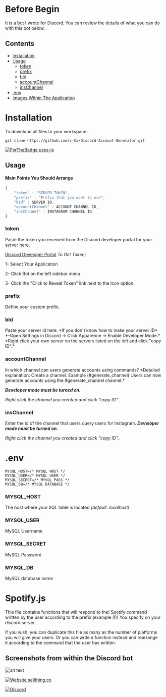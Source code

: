 
# Before Begin
It is a bot I wrote for Discord. You can review the details of what you can do with this bot below.

## Contents

 - [Installation](#installation)
 - [Usage](#usage)
	 - [token](#token)
	 - [prefix](#prefix)
	 - [bId](#bId)
	 - [accountChannel](#accountChannel)
	 - [insChannel](#insChannel)
 - [.env](#env)
 - [Images Within The Application](#screen)

<h1 id="installation">Installation</h1>

To download all files to your workspace;

```gh
git clone https://github.com/v-Cx/Discord-Account-Generator.git
```
[![ForTheBadge uses-js](http://ForTheBadge.com/images/badges/uses-js.svg)](https://sellthing.co)

<h2 id="usage">Usage</h2>

#### Main Points You Should Arrange

```javascript
{
    "token" : "SERVER TOKEN",
    "prefix" : "Prefix that you want to use",
    "bId" : SERVER ID,
    "accountChannel" : ACCOUNT CHANNEL ID,
    "insChannel" : INSTAGRAM CHANNEL ID,
}
```

<h3 id="token">token</h3>
Paste the token you received from the Discord developer portal for your server here.

[Discord Developer Portal](https://discord.com/developers/applications/)
*To Get Token;*

1- Select Your Application

2- Click Bot on the left sidebar menu

3- Click the "Click to Reveal Token" link next to the Icon option.

<h3 id="prefix">prefix</h3>
Define your custom prefix.

<h3 id="bid">bId</h3>
Paste your server id here. 
*If you don't know how to make your server ID*
*-Open Settings in Discord -> Click Apparence -> Enable Developer Mode.*
*Right click your own server on the servers listed on the left and click "copy ID".*

<h3 id="accountChannel">accountChannel</h3>
In which channel can users generate accounts using commands?
*Detailed explanation: Create a channel. Example (#generate_channel) Users can now generate accounts using the #generate_channel channel.*

***Developer mode must be turned on.***

*Right click the channel you created and click "copy ID"..*

<h3 id="insChannel">insChannel</h3>

Enter the id of the channel that users query users for Instagram.
***Developer mode must be turned on.***

*Right click the channel you created and click "copy ID"..*

<h1 id="env">.env</h1>

```env
MYSQL_HOST=/* MYSQL HOST */
MYSQL_USER=/* MYSQL USER */
MYSQL_SECRET=/* MYSQL PASS */
MYSQL_DB=/* MYSQL DATABASE */
```

<h3 id="MYSQL_HOST">MYSQL_HOST</h3>

The host where your SQL table is located *(default: localhost)*

<h3 id="MYSQL_USER">MYSQL_USER</h3>

MySQL Username

<h3 id="MYSQL_SECRET">MYSQL_SECRET</h3>

MySQL Password

<h3 id="MYSQL_DB">MYSQL_DB</h3>

MySQL database name

<h1 id="spotifyjs">Spotify.js</h1>

This file contains functions that will respond to the! Spotify command written by the user according to the prefix (example (!)) You specify on your discord server.

If you wish, you can duplicate this file as many as the number of platforms you will give your users. Or you can write a function instead and rearrange it according to the command that the user has written.

<h2 id="screen">Screenshots from within the Discord bot</h2>

![alt text](https://media.discordapp.net/attachments/714991142084804649/794198969533333514/68747470733a2f2f692e6962622e636f2f736d703034625a2f436861726f6e2d426f742d312e706e67.png?width=667&height=554)

[![Website sellthing.co](https://img.shields.io/website-up-down-green-red/http/shields.io.svg)](https://sellthing.co)

[![Discord](https://img.shields.io/discord/591914197219016707.svg?label=&logo=discord&logoColor=ffffff&color=7389D8&labelColor=6A7EC2)](https://discord.gg/PJuYWChV6z)

